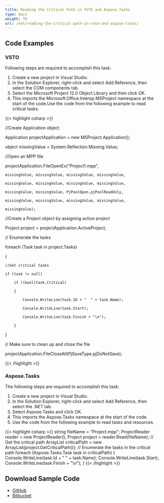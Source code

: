 ```yaml
---
title: Reading the Critical Path in VSTO and Aspose.Tasks
type: docs
weight: 70
url: /net/reading-the-critical-path-in-vsto-and-aspose-tasks/
---
```


## **Code Examples**
### **VSTO**
Following steps are required to accomplish this task:

1. Create a new project in Visual Studio.
2. In the Solution Explorer, right-click and select Add Reference, then select the COM components tab.
3. Select the Microsoft Project 12.0 Object Library and then click OK.
4. This imports the Microsoft.Office.Interop.MSProject namespace at the start of the code.Use the code from the following example to read critical tasks. 

{{< highlight csharp >}}

 //Create Application object

Application projectApplication = new MSProject.Application();

object missingValue = System.Reflection.Missing.Value;

//Open an MPP file

projectApplication.FileOpenEx("Project1.mpp",

	missingValue, missingValue, missingValue, missingValue,

	missingValue, missingValue, missingValue, missingValue,

	missingValue, missingValue, PjPoolOpen.pjPoolReadOnly,

	missingValue, missingValue, missingValue, missingValue,

	missingValue);

//Create a Project object by assigning active project

Project project = projectApplication.ActiveProject;

// Enumerate the tasks

foreach (Task task in project.Tasks)

{

	//Get critical tasks

	if (task != null)

		if ((bool)task.Critical)

		{

			Console.WriteLine(task.ID + "  " + task.Name);

			Console.WriteLine(task.Start);

			Console.WriteLine(task.Finish + "\n");

		}

}

// Make sure to clean up and close the file

projectApplication.FileCloseAll(PjSaveType.pjDoNotSave);

{{< /highlight >}}
### **Aspose.Tasks**
The following steps are required to accomplish this task:

1. Create a new project in Visual Studio.
2. In the Solution Explorer, right-click and select Add Reference, then select the .NET tab.
3. Select Aspose.Tasks and click OK.
4. This imports the Aspose.Tasks namespace at the start of the code.
5. Use the code from the following example to read tasks and resources. 

{{< highlight csharp >}}
string fileName = "Project.mpp";
ProjectReader reader = new ProjectReader();
Project project = reader.Read(fileName);
// Get the critical path
ArrayList criticalPath = new ArrayList(project.GetCriticalPath());
// Enumerate the tasks in the critical path
foreach (Aspose.Tasks.Task task in criticalPath)
{
  Console.WriteLine(task.Id + "  " + task.Name);
  Console.WriteLine(task.Start);
  Console.WriteLine(task.Finish + "\n");
}
{{< /highlight >}}

## **Download Sample Code**
- [GitHub](https://github.com/aspose-tasks/Aspose.Tasks-for-.NET/releases/download/AsposeTaskNETVsVSTOProjectv1.1/Reading.the.Critical.Path.Aspose.Tasks.zip)
- [Bitbucket](https://bitbucket.org/asposemarketplace/aspose-for-vsto/downloads/Reading%20the%20Critical%20Path%20(Aspose.Tasks).zip)
